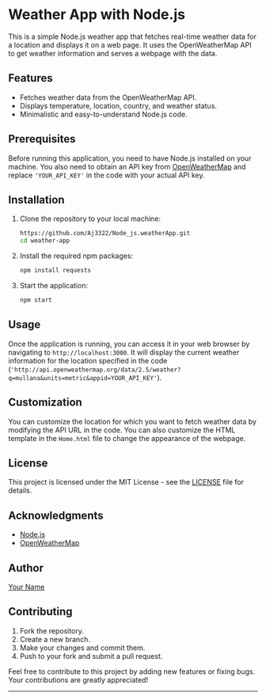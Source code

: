 # Weather App with Node.js

This is a simple Node.js weather app that fetches real-time weather data for a location and displays it on a web page. It uses the OpenWeatherMap API to get weather information and serves a webpage with the data.

## Features

- Fetches weather data from the OpenWeatherMap API.
- Displays temperature, location, country, and weather status.
- Minimalistic and easy-to-understand Node.js code.

## Prerequisites

Before running this application, you need to have Node.js installed on your machine. You also need to obtain an API key from [OpenWeatherMap](https://openweathermap.org/) and replace `'YOUR_API_KEY'` in the code with your actual API key.

## Installation

1. Clone the repository to your local machine:

   ```bash
   https://github.com/Aj3322/Node_js.weatherApp.git
   cd weather-app
   ```

2. Install the required npm packages:

   ```bash
   npm install requests 
   ```

3. Start the application:

   ```bash
   npm start
   ```

## Usage

Once the application is running, you can access it in your web browser by navigating to `http://localhost:3000`. It will display the current weather information for the location specified in the code (`'http://api.openweathermap.org/data/2.5/weather?q=mullana&units=metric&appid=YOUR_API_KEY'`).

## Customization

You can customize the location for which you want to fetch weather data by modifying the API URL in the code. You can also customize the HTML template in the `Home.html` file to change the appearance of the webpage.

## License

This project is licensed under the MIT License - see the [LICENSE](LICENSE) file for details.

## Acknowledgments

- [Node.js](https://nodejs.org/)
- [OpenWeatherMap](https://openweathermap.org/)

## Author

[Your Name](https://github.com/Aj3322)

## Contributing

1. Fork the repository.
2. Create a new branch.
3. Make your changes and commit them.
4. Push to your fork and submit a pull request.

Feel free to contribute to this project by adding new features or fixing bugs. Your contributions are greatly appreciated!

---
